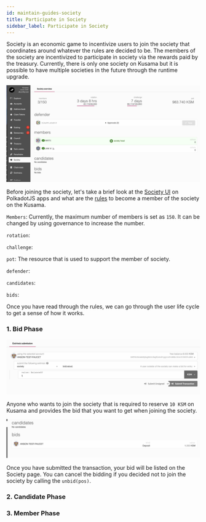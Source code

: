 ```yaml
---
id: maintain-guides-society
title: Participate in Society
sidebar_label: Participate in Society
---
```


Society is an economic game to incentivize users to join the society that coordinates around whatever the rules are decided to be. The members of the society are incentivized to participate in society via the rewards paid by the treasury. Currently, there is only one society on Kusama but it is possible to have multiple societies in the future through the runtime upgrade.

![Society Dashboard](assets/society/dashboard.jpg)

Before joining the society, let's take a brief look at the [Society UI](https://polkadot.js.org/apps/#/society) on PolkadotJS apps and what are the [rules](https://polkascan.io/pre/kusama/transaction/0x948d3a4378914341dc7af9220a4c73acb2b3f72a70f14ee8089799da16d94c17) to become a member of the society on the Kusama.


`Members`: Currently, the maximum number of members is set as `150`. It can be changed by using governance to increase the number.

`rotation`:

`challenge`:

`pot`: The resource that is used to support the member of society.

`defender`:

`candidates`:

`bids`:

Once you have read through the rules, we can go through the user life cycle to get a sense of how it works.

### 1. Bid Phase

![Society Dashboard](assets/society/submit_bid.jpg)

Anyone who wants to join the society that is required to reserve `10 KSM` on Kusama and provides the bid that you want to get when joining the society. 

![Society Dashboard](assets/society/test_bid.jpg)

Once you have submitted the transaction, your bid will be listed on the Society page. You can cancel the bidding if you decided not to join the society by calling the `unbid(pos)`.   

### 2. Candidate Phase


### 3. Member Phase